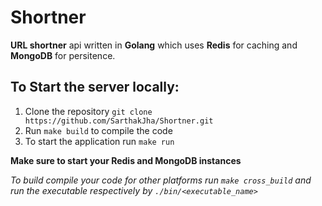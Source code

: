 # Shortner
**URL shortner** api written in **Golang** which uses **Redis** for caching and **MongoDB** for persitence.


## To Start the server locally:
   1. Clone the repository
 `git clone https://github.com/SarthakJha/Shortner.git`
   2. Run `make build` to compile the code
   3. To start the application run `make run`

**Make sure to start your Redis and MongoDB instances**

*To build compile your code for other platforms run `make cross_build` and run the executable respectively by `./bin/<executable_name>`*

